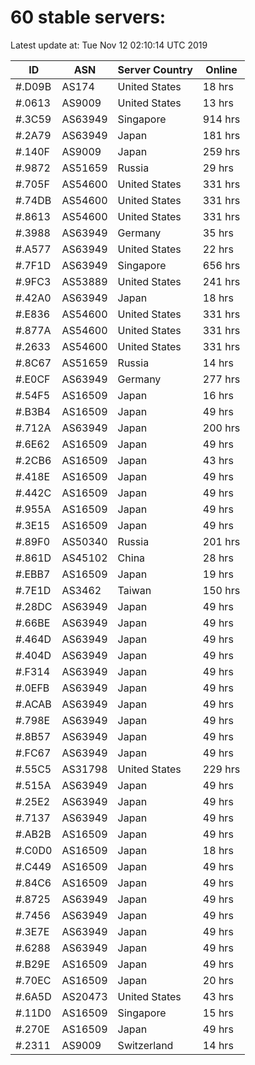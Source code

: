 # 60 stable servers:

Latest update at: Tue Nov 12 02:10:14 UTC 2019

| ID | ASN | Server Country | Online |
| -- | --- | -------------- | ------ |
| #.D09B | AS174 | United States | 18 hrs |
| #.0613 | AS9009 | United States | 13 hrs |
| #.3C59 | AS63949 | Singapore | 914 hrs |
| #.2A79 | AS63949 | Japan | 181 hrs |
| #.140F | AS9009 | Japan | 259 hrs |
| #.9872 | AS51659 | Russia | 29 hrs |
| #.705F | AS54600 | United States | 331 hrs |
| #.74DB | AS54600 | United States | 331 hrs |
| #.8613 | AS54600 | United States | 331 hrs |
| #.3988 | AS63949 | Germany | 35 hrs |
| #.A577 | AS63949 | United States | 22 hrs |
| #.7F1D | AS63949 | Singapore | 656 hrs |
| #.9FC3 | AS53889 | United States | 241 hrs |
| #.42A0 | AS63949 | Japan | 18 hrs |
| #.E836 | AS54600 | United States | 331 hrs |
| #.877A | AS54600 | United States | 331 hrs |
| #.2633 | AS54600 | United States | 331 hrs |
| #.8C67 | AS51659 | Russia | 14 hrs |
| #.E0CF | AS63949 | Germany | 277 hrs |
| #.54F5 | AS16509 | Japan | 16 hrs |
| #.B3B4 | AS16509 | Japan | 49 hrs |
| #.712A | AS63949 | Japan | 200 hrs |
| #.6E62 | AS16509 | Japan | 49 hrs |
| #.2CB6 | AS16509 | Japan | 43 hrs |
| #.418E | AS16509 | Japan | 49 hrs |
| #.442C | AS16509 | Japan | 49 hrs |
| #.955A | AS16509 | Japan | 49 hrs |
| #.3E15 | AS16509 | Japan | 49 hrs |
| #.89F0 | AS50340 | Russia | 201 hrs |
| #.861D | AS45102 | China | 28 hrs |
| #.EBB7 | AS16509 | Japan | 19 hrs |
| #.7E1D | AS3462 | Taiwan | 150 hrs |
| #.28DC | AS63949 | Japan | 49 hrs |
| #.66BE | AS63949 | Japan | 49 hrs |
| #.464D | AS63949 | Japan | 49 hrs |
| #.404D | AS63949 | Japan | 49 hrs |
| #.F314 | AS63949 | Japan | 49 hrs |
| #.0EFB | AS63949 | Japan | 49 hrs |
| #.ACAB | AS63949 | Japan | 49 hrs |
| #.798E | AS63949 | Japan | 49 hrs |
| #.8B57 | AS63949 | Japan | 49 hrs |
| #.FC67 | AS63949 | Japan | 49 hrs |
| #.55C5 | AS31798 | United States | 229 hrs |
| #.515A | AS63949 | Japan | 49 hrs |
| #.25E2 | AS63949 | Japan | 49 hrs |
| #.7137 | AS63949 | Japan | 49 hrs |
| #.AB2B | AS16509 | Japan | 49 hrs |
| #.C0D0 | AS16509 | Japan | 18 hrs |
| #.C449 | AS16509 | Japan | 49 hrs |
| #.84C6 | AS16509 | Japan | 49 hrs |
| #.8725 | AS63949 | Japan | 49 hrs |
| #.7456 | AS63949 | Japan | 49 hrs |
| #.3E7E | AS63949 | Japan | 49 hrs |
| #.6288 | AS63949 | Japan | 49 hrs |
| #.B29E | AS16509 | Japan | 49 hrs |
| #.70EC | AS16509 | Japan | 20 hrs |
| #.6A5D | AS20473 | United States | 43 hrs |
| #.11D0 | AS16509 | Singapore | 15 hrs |
| #.270E | AS16509 | Japan | 49 hrs |
| #.2311 | AS9009 | Switzerland | 14 hrs |

